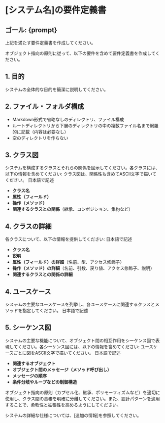 # [システム名]の要件定義書
## ゴール: {prompt}
上記を満たす要件定義書を作成してください。

オブジェクト指向の原則に従って、以下の要件を含めて要件定義書を作成してください。

## 1. 目的
システムの全体的な目的を簡潔に説明してください。

## 2. ファイル・フォルダ構成
- Markdown形式で省略なしのディレクトリ、ファイル構成
- ルートディレクトリから下層のディレクトリの中の複数ファイル名まで網羅的に記載（内容は必要なし）
- 空のディレクトリを作らない

## 3. クラス図
システムを構成するクラスとそれらの関係を図示してください。各クラスには、以下の情報を含めてください:
クラス図は、関係性も含めてASCII文字で描いてください。
日本語で記述
- **クラス名**
- **属性（フィールド）**
- **操作（メソッド）**
- **関連するクラスとの関係**（継承、コンポジション、集約など）

## 4. クラスの詳細
各クラスについて、以下の情報を提供してください:
日本語で記述
- **クラス名**
- **説明**
- **属性（フィールド）の詳細**（名前、型、アクセス修飾子）
- **操作（メソッド）の詳細**（名前、引数、戻り値、アクセス修飾子、説明）
- **関連するクラスとの関係の詳細**

## 4. ユースケース
システムの主要なユースケースを列挙し、各ユースケースに関連するクラスとメソッドを指定してください。
日本語で記述
## 5. シーケンス図
システムの主要な機能について、オブジェクト間の相互作用をシーケンス図で表現してください。各シーケンス図には、以下の情報を含めてください:
ユースケースごとに図をASCII文字で描いてください。
日本語で記述
- **関連するオブジェクト**
- **オブジェクト間のメッセージ（メソッド呼び出し）**
- **メッセージの順序**
- **条件分岐やループなどの制御構造**

オブジェクト指向の原則（カプセル化、継承、ポリモーフィズムなど）を適切に使用し、クラス間の責務を明確に分離してください。また、設計パターンを適用することで、柔軟性と拡張性を高めるようにしてください。

システムの詳細な仕様については、[追加の情報]を参照してください。
